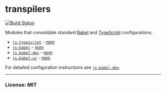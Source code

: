 # transpilers
[![Build Status](https://travis-ci.org/philcockfield/transpilers.svg?branch=master)](https://travis-ci.org/philcockfield/transpilers)

Modules that consolidate standard [Babel](https://babeljs.io) and [TypeScript](https://www.typescriptlang.org) configurations.

- [`js-typescript`](https://github.com/philcockfield/transpilers/tree/master/js-typescript) - [npm](https://www.npmjs.com/package/js-typescript)
- [`js-babel`](https://github.com/philcockfield/transpilers/tree/master/js-babel) - [npm](https://www.npmjs.com/package/js-babel)
- [`js-babel-dev`](https://github.com/philcockfield/transpilers/tree/master/js-babel-dev) -  [npm](https://www.npmjs.com/package/js-babel-dev)
- [`js-babel-ui`](https://github.com/philcockfield/transpilers/tree/master/js-babel-ui) -  [npm](https://www.npmjs.com/package/js-babel-ui)

For detailed configuration instructions see [`js-babel-dev`](https://github.com/philcockfield/transpilers/tree/master/js-babel-dev).


---
### License: MIT
